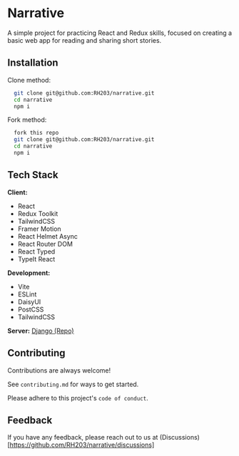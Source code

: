 
# Narrative

A simple project for practicing React and Redux skills, focused on creating a basic web app for reading and sharing short stories.


## Installation

Clone method:
```bash
  git clone git@github.com:RH203/narrative.git
  cd narrative
  npm i
```

Fork method:
```bash
  fork this repo
  git clone git@github.com:RH203/narrative.git
  cd narrative
  npm i
```
## Tech Stack

**Client:**
- React
- Redux Toolkit
- TailwindCSS
- Framer Motion
- React Helmet Async
- React Router DOM
- React Typed
- TypeIt React

**Development:**
- Vite
- ESLint
- DaisyUI
- PostCSS
- TailwindCSS

**Server:** [Django (Repo)](https://github.com/mond124/NarrativeNet)


## Contributing

Contributions are always welcome!

See `contributing.md` for ways to get started.

Please adhere to this project's `code of conduct`.


## Feedback

If you have any feedback, please reach out to us at (Discussions)[https://github.com/RH203/narrative/discussions]

